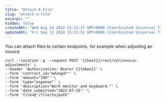 ```yaml
---
title: "Attach A File"
slug: "attach-a-file"
excerpt: ""
hidden: false
createdAt: "Wed Aug 24 2022 12:33:17 GMT+0000 (Coordinated Universal Time)"
updatedAt: "Fri Sep 13 2024 15:31:51 GMT+0000 (Coordinated Universal Time)"
---
```

You can attach files to certain endpoints, for example when adjusting an invoice

```shell
curl --location -g --request POST '{{host}}/rest/v2/invoice-adjustments' \
--header 'Authorization: Bearer {{token}}' \
--form 'contract_id="m4zwgdr"' \
--form 'amount="100"' \
--form 'type="expense"' \
--form 'description="Work monitor and keyboard."' \
--form 'date_submitted="2022-07-25"' \
--form 'file=@"/file/to/path"'
```
